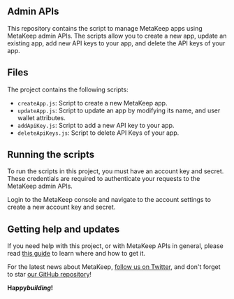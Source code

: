 ## Admin APIs

This repository contains the script to manage MetaKeep apps using MetaKeep admin APIs. The scripts allow you to create a new app, update an existing app, add new API keys to your app, and delete the API keys of your app.

## Files

The project contains the following scripts:

- `createApp.js`: Script to create a new MetaKeep app.
- `updateApp.js`: Script to update an app by modifying its name, and user wallet attributes.
- `addApiKey.js`: Script to add a new API key to your app.
- `deleteApiKeys.js`: Script to delete API Keys of your app.

## Running the scripts

To run the scripts in this project, you must have an account key and secret. These credentials are required to authenticate your requests to the MetaKeep admin APIs.

Login to the MetaKeep console and navigate to the account settings to create a new account key and secret.

## Getting help and updates

If you need help with this project, or with MetaKeep APIs in general, please read [this guide](https://docs.metakeep.xyz/) to learn where and how to get it.

For the latest news about MetaKeep, [follow us on Twitter](https://twitter.com/metakeep), and don't forget to star [our GitHub repository](https://github.com/PassbirdCo/MetaKeepCodeSamples.git)!

**Happy*building*!**
